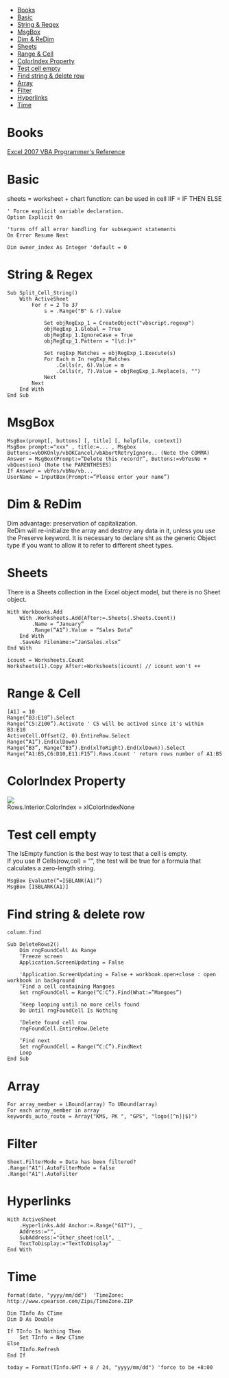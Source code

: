 <!-- TOC -->

- [Books](#books)
- [Basic](#basic)
- [String & Regex](#string--regex)
- [MsgBox](#msgbox)
- [Dim & ReDim](#dim--redim)
- [Sheets](#sheets)
- [Range & Cell](#range--cell)
- [ColorIndex Property](#colorindex-property)
- [Test cell empty](#test-cell-empty)
- [Find string & delete row](#find-string--delete-row)
- [Array](#array)
- [Filter](#filter)
- [Hyperlinks](#hyperlinks)
- [Time](#time)

<!-- /TOC -->

# Books
[Excel 2007 VBA Programmer's Reference](http://www.wrox.com/WileyCDA/WroxTitle/Excel-2007-VBA-Programmer-s-Reference.productCd-0470046430,descCd-DOWNLOAD.html)

# Basic
sheets = worksheet + chart
function: can be used in cell
IIF = IF THEN ELSE

    ' Force explicit variable declaration.
    Option Explicit On

    'turns off all error handling for subsequent statements
    On Error Resume Next

    Dim owner_index As Integer 'default = 0


# String & Regex
    Sub Split_Cell_String()
        With ActiveSheet
            For r = 2 To 37
                s = .Range("B" & r).Value

                Set objRegExp_1 = CreateObject("vbscript.regexp")
                objRegExp_1.Global = True
                objRegExp_1.IgnoreCase = True
                objRegExp_1.Pattern = "[\d:]+"

                Set regExp_Matches = objRegExp_1.Execute(s)
                For Each m In regExp_Matches
                    .Cells(r, 6).Value = m
                    .Cells(r, 7).Value = objRegExp_1.Replace(s, "")
                Next
            Next
        End With
    End Sub

# MsgBox
    MsgBox(prompt[, buttons] [, title] [, helpfile, context])
    MsgBox prompt:="xxx" , title:=... , Msgbox Buttons:=vbOKOnly/vbOKCancel/vbAbortRetryIgnore.. (Note the COMMA)
    Answer = MsgBox(Prompt:=”Delete this record?”, Buttons:=vbYesNo + vbQuestion) (Note the PARENTHESES)
    If Answer = vbYes/vbNo/vb...
    UserName = InputBox(Prompt:=”Please enter your name”)

# Dim & ReDim
Dim advantage: preservation of capitalization.  
ReDim will re-initialize the array and destroy any data in it, unless you use the Preserve keyword.
It is necessary to declare sht as the generic Object type if you want to allow it to refer to different sheet types.

# Sheets
There is a Sheets collection in the Excel object model, but there is no Sheet object.

    With Workbooks.Add
        With .Worksheets.Add(After:=.Sheets(.Sheets.Count))
            .Name = “January”
            .Range(“A1”).Value = “Sales Data”
        End With
        .SaveAs Filename:=”JanSales.xlsx”
    End With

    icount = Worksheets.Count
    Worksheets(1).Copy After:=Worksheets(icount) // icount won't ++

# Range & Cell
    [A1] = 10
    Range(“B3:E10”).Select
    Range(“C5:Z100”).Activate ' C5 will be actived since it's within B3:E10
    ActiveCell.Offset(2, 0).EntireRow.Select
    Range(“A1”).End(xlDown)
    Range(“B3”, Range(“B3”).End(xlToRight).End(xlDown)).Select
    Range(“A1:B5,C6:D10,E11:F15”).Rows.Count ' return rows number of A1:B5

# ColorIndex Property
![](http://i.msdn.microsoft.com/Aa199411.colorin%28en-us,office.10%29.gif)  
Rows.Interior.ColorIndex = xlColorIndexNone

# Test cell empty
The IsEmpty function is the best way to test that a cell is empty.  
If you use If Cells(row,col) = “”, the test will be true for a formula that calculates a zero-length string.

    MsgBox Evaluate(“=ISBLANK(A1)”)
    MsgBox [ISBLANK(A1)]

# Find string & delete row
    column.find

    Sub DeleteRows2()
        Dim rngFoundCell As Range
        ‘Freeze screen
        Application.ScreenUpdating = False

        'Application.ScreenUpdating = False + workbook.open+close : open workbook in background
        ‘Find a cell containing Mangoes
        Set rngFoundCell = Range(“C:C”).Find(What:=”Mangoes”)

        ‘Keep looping until no more cells found
        Do Until rngFoundCell Is Nothing

        ‘Delete found cell row
        rngFoundCell.EntireRow.Delete

        ‘Find next
        Set rngFoundCell = Range(“C:C”).FindNext
        Loop
    End Sub

# Array
    For array_member = LBound(array) To UBound(array)
    For each array_member in array
    keywords_auto_route = Array("KMS, PK ", "GPS", "logo([^n]|$)")

# Filter
    Sheet.FilterMode = Data has been filtered?
    .Range("A1").AutoFilterMode = false
    .Range("A1").AutoFilter

# Hyperlinks
    With ActiveSheet
        .Hyperlinks.Add Anchor:=.Range("G17"), _
        Address:="", _
        SubAddress:="other_sheet!cell", _
        TextToDisplay:="TextToDisplay"
    End With

# Time
    format(date, "yyyy/mm/dd")  'TimeZone: http://www.cpearson.com/Zips/TimeZone.ZIP

    Dim TInfo As CTime
    Dim D As Double

    If TInfo Is Nothing Then
        Set TInfo = New CTime
    Else
        TInfo.Refresh
    End If

    today = Format(TInfo.GMT + 8 / 24, "yyyy/mm/dd") 'force to be +8:00